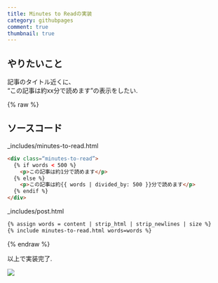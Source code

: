 ```yaml
---
title: Minutes to Readの実装
category: githubpages
comment: true
thumbnail: true
---
```



## やりたいこと
記事のタイトル近くに、  
“この記事は約xx分で読めます”の表示をしたい.  

{% raw %}
## ソースコード
_includes/minutes-to-read.html  

```html
<div class=“minutes-to-read”>
  {% if words < 500 %}
    <p>この記事は約1分で読めます</p>
  {% else %}
    <p>この記事は約{{ words | divided_by: 500 }}分で読めます</p>
  {% endif %}
</div>
```


_includes/post.html  

```html
{% assign words = content | strip_html | strip_newlines | size %}
{% include minutes-to-read.html words=words %}
```

{% endraw %}

以上で実装完了.  

![]({{"/images/posts/githubpages/2022-08-16-minutes-to-read/image1.png"}})
